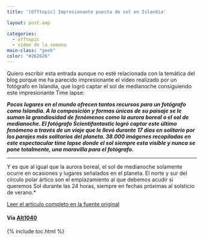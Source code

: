 ```yaml
---
title: '[Offtopic] Impresionante puesta de sol en Islandia'

layout: post.amp

categories:
  - offtopic
  - video de la semana
main-class: "geek"
color: "#262626"
---
```

Quiero escribir esta entrada aunque no esté relacionada con la temática del blog porque me ha parecido impresionante el vídeo realizado por un fotógrafo en Islandia, que logró captar el sol de medianoche consiguiendo este impresionante Time lapse:




<!--ad-->

***Pocos lugares en el mundo ofrecen tantos recursos para un fotógrafo como Islandia. A la composición y formas únicas de su paisaje se le suman la grandiosidad de fenómenos como la aurora boreal o el sol de medianoche. El fotógrafo Scientifantastic logró captar este último fenómeno a través de un viaje que le llevó durante 17 días en solitario por los parajes más solitarios del planeta. 38.000 imágenes recopiladas en este espectacular time lapse donde el sol siempre esta visible y nunca se pone totalmente, una maravilla para el fotógrafo.***

***  
Y es que al igual que la aurora boreal, el sol de medianoche solamente ocurre en ocasiones y lugares señalados en el planeta. El norte y sur del círculo polar ártico son el emplazamiento al que debemos acudir si queremos Sol durante las 24 horas, siempre en fechas próximas al solsticio de verano.*

[Leer el artículo completo en la fuente original][1]

#### Vía [Alt1040][2]



 [1]: http://alt1040.com/2011/10/islandia-y-su-asombrosa-puesta-de-sol-infinita
 [2]: http://alt1040.com/

{% include toc.html %}
